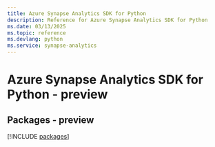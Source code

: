 ```yaml
---
title: Azure Synapse Analytics SDK for Python
description: Reference for Azure Synapse Analytics SDK for Python
ms.date: 03/13/2025
ms.topic: reference
ms.devlang: python
ms.service: synapse-analytics
---
```

# Azure Synapse Analytics SDK for Python - preview
## Packages - preview
[!INCLUDE [packages](synapse-analytics-index.md)]